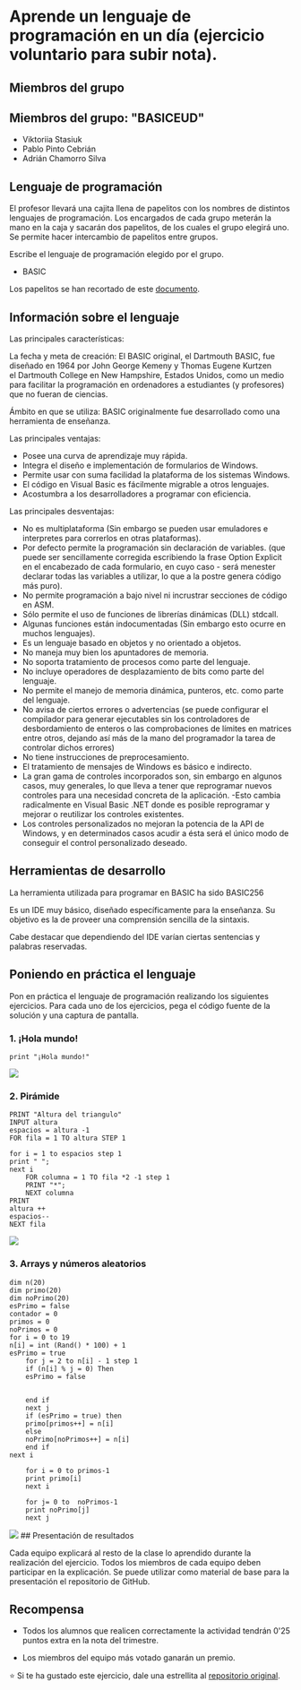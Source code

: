 # Aprende un lenguaje de programación en un día (ejercicio voluntario para subir nota).


## Miembros del grupo

## Miembros del grupo: "BASICEUD"
* Viktoriia Stasiuk
* Pablo Pinto Cebrián
* Adrián Chamorro Silva

## Lenguaje de programación

El profesor llevará una cajita llena de papelitos con los nombres de distintos lenguajes de programación. Los encargados de cada grupo meterán la mano en la caja y sacarán dos papelitos, de los cuales el grupo elegirá uno. Se permite hacer intercambio de papelitos entre grupos.

Escribe el lenguaje de programación elegido por el grupo.

* BASIC

Los papelitos se han recortado de este [documento](lenguajes_de_programacion.pdf).

## Información sobre el lenguaje

Las principales características: 

La fecha y meta de creación:
El BASIC original, el Dartmouth BASIC, fue diseñado en 1964 por John George Kemeny y Thomas Eugene Kurtzen el Dartmouth College en New Hampshire, Estados Unidos, como un medio para facilitar la programación en ordenadores a estudiantes (y profesores) que no fueran de ciencias.

Ámbito en que se utiliza:
BASIC originalmente fue desarrollado como una herramienta de enseñanza. 

Las principales ventajas:
* Posee una curva de aprendizaje muy rápida.
* Integra el diseño e implementación de formularios de Windows.
* Permite usar con suma facilidad la plataforma de los sistemas Windows.
* El código en Visual Basic es fácilmente migrable a otros lenguajes.
* Acostumbra a los desarrolladores a programar con eficiencia.

Las principales desventajas:
* No es multiplataforma (Sin embargo se pueden usar emuladores e interpretes para correrlos en otras plataformas).
* Por defecto permite la programación sin declaración de variables. (que puede ser sencillamente corregida escribiendo la frase  Option Explicit en el encabezado de cada formulario, en cuyo caso - será menester declarar todas las variables a utilizar, lo que a la postre genera código más puro).
* No permite programación a bajo nivel ni incrustrar secciones de código en ASM.
* Sólo permite el uso de funciones de librerías dinámicas (DLL) stdcall.
* Algunas funciones están indocumentadas (Sin embargo esto ocurre en muchos lenguajes).
* Es un lenguaje basado en objetos y no orientado a objetos.
* No maneja muy bien los apuntadores de memoria.
* No soporta tratamiento de procesos como parte del lenguaje.
* No incluye operadores de desplazamiento de bits como parte del lenguaje.
* No permite el manejo de memoria dinámica, punteros, etc. como parte del lenguaje.
* No avisa de ciertos errores o advertencias (se puede configurar el compilador para generar ejecutables sin los controladores de desbordamiento de enteros o las comprobaciones de límites en matrices entre otros, dejando así más de la mano del programador la tarea de controlar dichos errores)
* No tiene instrucciones de preprocesamiento.
* El tratamiento de mensajes de Windows es básico e indirecto.
* La gran gama de controles incorporados son, sin embargo en algunos casos, muy generales, lo que lleva a tener que reprogramar nuevos controles para una necesidad concreta de la aplicación. -Esto cambia radicalmente en Visual Basic .NET donde es posible reprogramar y mejorar o reutilizar los controles existentes.
* Los controles personalizados no mejoran la potencia de la API de Windows, y en determinados casos acudir a ésta será el único modo de conseguir el control personalizado deseado.

## Herramientas de desarrollo

La herramienta utilizada para programar en BASIC ha sido BASIC256

Es un IDE muy básico, diseñado específicamente para la enseñanza. Su objetivo es la de proveer una comprensión sencilla de la sintaxis.

Cabe destacar que dependiendo del IDE varían ciertas sentencias y palabras reservadas.

## Poniendo en práctica el lenguaje

Pon en práctica el lenguaje de programación realizando los siguientes ejercicios. Para cada uno de los ejercicios, pega el código fuente de la solución y una captura de pantalla.

### 1. ¡Hola mundo!

```BASIC
print "¡Hola mundo!"
```
<img src="imagenes/holamundoBasic.png">

### 2. Pirámide

```BASIC
PRINT "Altura del triangulo"
INPUT altura
espacios = altura -1
FOR fila = 1 TO altura STEP 1

for i = 1 to espacios step 1
print " ";
next i
	FOR columna = 1 TO fila *2 -1 step 1
	PRINT "*";
	NEXT columna
PRINT
altura ++
espacios--
NEXT fila
```
<img src="imagenes/Piramide.png">

### 3. Arrays y números aleatorios

```BASIC
dim n(20)
dim primo(20)
dim noPrimo(20)
esPrimo = false
contador = 0
primos = 0
noPrimos = 0
for i = 0 to 19
n[i] = int (Rand() * 100) + 1
esPrimo = true 
	for j = 2 to n[i] - 1 step 1
	if (n[i] % j = 0) Then
	esPrimo = false

	
	end if
	next j
	if (esPrimo = true) then
	primo[primos++] = n[i]
	else 
	noPrimo[noPrimos++] = n[i]
	end if
next i

	for i = 0 to primos-1
	print primo[i]
	next i
	
	for j= 0 to  noPrimos-1
	print noPrimo[j] 
	next j
```
<img src="imagenes/Primos.png">
## Presentación de resultados

Cada equipo explicará al resto de la clase lo aprendido durante la realización del ejercicio. Todos los miembros de cada equipo deben participar en la explicación. Se puede utilizar como material de base para la presentación el repositorio de GitHub.

## Recompensa

* Todos los alumnos que realicen correctamente la actividad tendrán 0'25 puntos extra en la nota del trimestre.

* Los miembros del equipo más votado ganarán un premio.

:star: Si te ha gustado este ejercicio, dale una estrellita al [repositorio original](https://github.com/LuisJoseSanchez/aprende-un-lenguaje-en-un-dia).

